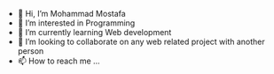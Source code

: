 - 👋 Hi, I’m Mohammad Mostafa
- 👀 I’m interested in Programming
- 🌱 I’m currently learning Web development
- 💞️ I’m looking to collaborate on any web related project with another person
- 📫 How to reach me ...

<!---
mohammad-mostafa94/mohammad-mostafa94 is a ✨ special ✨ repository because its `README.md` (this file) appears on your GitHub profile.
You can click the Preview link to take a look at your changes.
--->
